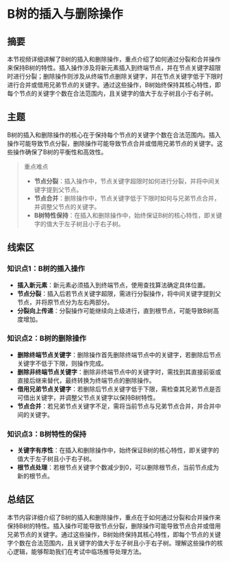 # B树的插入与删除操作

## 摘要

本节视频详细讲解了B树的插入和删除操作，重点介绍了如何通过分裂和合并操作来保持B树的特性。插入操作涉及将新元素插入到终端节点，并在节点关键字超限时进行分裂；删除操作则涉及从终端节点删除关键字，并在节点关键字低于下限时进行合并或借用兄弟节点的关键字。通过这些操作，B树始终保持其核心特性，即每个节点的关键字个数在合法范围内，且关键字的值大于左子树且小于右子树。

## 主题

B树的插入和删除操作的核心在于保持每个节点的关键字个数在合法范围内。插入操作可能导致节点分裂，删除操作可能导致节点合并或借用兄弟节点的关键字。这些操作确保了B树的平衡性和高效性。

> 重点难点
>
> - **节点分裂**：插入操作中，节点关键字超限时如何进行分裂，并将中间关键字提到父节点。
> - **节点合并**：删除操作中，节点关键字低于下限时如何与兄弟节点合并，并调整父节点的关键字。
> - **B树特性保持**：在插入和删除操作中，始终保证B树的核心特性，即关键字的值大于左子树且小于右子树。

## 线索区

### 知识点1：B树的插入操作
- **插入新元素**：新元素必须插入到终端节点，使用查找算法确定具体位置。
- **节点分裂**：插入后若节点关键字超限，需进行分裂操作，将中间关键字提到父节点，并将原节点分为左右两部分。
- **分裂向上传递**：分裂操作可能继续向上级进行，直到根节点，可能导致B树高度增加。

### 知识点2：B树的删除操作
- **删除终端节点关键字**：删除操作首先删除终端节点中的关键字，若删除后节点关键字不低于下限，则操作完成。
- **删除非终端节点关键字**：删除非终端节点中的关键字时，需找到其直接前驱或直接后继来替代，最终转换为终端节点的删除操作。
- **借用兄弟节点关键字**：若删除后节点关键字低于下限，需检查其兄弟节点是否可借出关键字，并调整父节点关键字以保持B树特性。
- **节点合并**：若兄弟节点关键字不足，需将当前节点与兄弟节点合并，并合并中间的关键字。

### 知识点3：B树特性的保持
- **关键字有序性**：在插入和删除操作中，始终保证B树的核心特性，即关键字的值大于左子树且小于右子树。
- **根节点处理**：若根节点关键字个数减少到0，可以删除根节点，当前节点成为新的根节点。

## 总结区

本节内容详细介绍了B树的插入和删除操作，重点在于如何通过分裂和合并操作来保持B树的特性。插入操作可能导致节点分裂，删除操作可能导致节点合并或借用兄弟节点的关键字。通过这些操作，B树始终保持其核心特性，即每个节点的关键字个数在合法范围内，且关键字的值大于左子树且小于右子树。理解这些操作的核心逻辑，能够帮助我们在考试中临场推导处理方法。